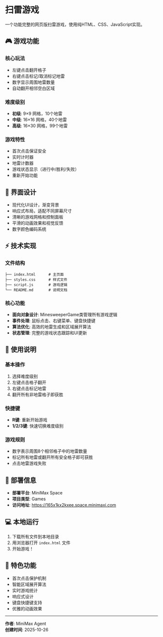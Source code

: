 # 扫雷游戏

一个功能完整的网页版扫雷游戏，使用纯HTML、CSS、JavaScript实现。

## 🎮 游戏功能

### 核心玩法
- 左键点击翻开格子
- 右键点击标记/取消标记地雷
- 数字显示周围地雷数量
- 自动翻开相邻空白区域

### 难度级别
- **初级**: 9×9 网格，10个地雷
- **中级**: 16×16 网格，40个地雷  
- **高级**: 16×30 网格，99个地雷

### 游戏特性
- 首次点击保证安全
- 实时计时器
- 地雷计数器
- 游戏状态显示（进行中/胜利/失败）
- 重新开始功能

## 🎨 界面设计

- 现代化UI设计，渐变背景
- 响应式布局，适配不同屏幕尺寸
- 清晰的游戏网格和控制面板
- 平滑的动画效果和视觉反馈
- 数字颜色编码系统

## ⚡ 技术实现

### 文件结构
```
├── index.html      # 主页面
├── styles.css      # 样式文件
├── script.js       # 游戏逻辑
└── README.md       # 说明文档
```

### 核心功能
- **面向对象设计**: MinesweeperGame类管理所有游戏逻辑
- **事件处理**: 鼠标点击、右键菜单、键盘快捷键
- **算法优化**: 高效的地雷生成和区域展开算法
- **状态管理**: 完整的游戏状态跟踪和UI更新

## 🎯 使用说明

### 基本操作
1. 选择难度级别
2. 左键点击格子翻开
3. 右键点击标记地雷
4. 翻开所有非地雷格子即获胜

### 快捷键
- **R键**: 重新开始游戏
- **1/2/3键**: 快速切换难度级别

### 游戏规则
- 数字表示周围8个相邻格子中的地雷数量
- 标记所有地雷或翻开所有安全格子即可获胜
- 点击地雷游戏失败

## 🚀 部署信息

- **部署平台**: MiniMax Space
- **项目类型**: Games
- **访问地址**: https://165x1kx2kxee.space.minimaxi.com

## 💻 本地运行

1. 下载所有文件到本地目录
2. 用浏览器打开 `index.html` 文件
3. 开始游戏！

## 🎨 特色功能

- 首次点击保护机制
- 智能区域展开算法
- 实时游戏统计
- 响应式设计
- 键盘快捷键支持
- 优雅的动画效果

---

**作者**: MiniMax Agent  
**创建时间**: 2025-10-26